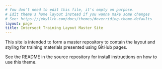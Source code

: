 ```yaml
---
# You don't need to edit this file, it's empty on purpose.
# Edit theme's home layout instead if you wanna make some changes
# See: https://jekyllrb.com/docs/themes/#overriding-theme-defaults
layout: page
title: Intersect Training Layout Master Site
---
```



This site is intended to form a master repository to contain the layout and styling for training materials presented using GitHub pages.


See the README in the source repository for install instructions on how to use this theme.
